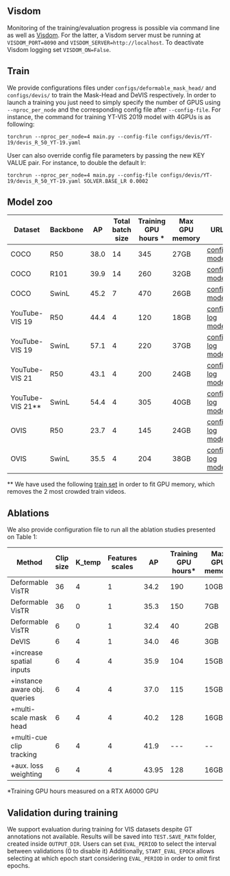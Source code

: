 ## Visdom
Monitoring of the training/evaluation progress is possible via command line as well as [Visdom](https://github.com/fossasia/visdom). 
For the latter, a Visdom server must be running at `VISDOM_PORT=8090` and `VISDOM_SERVER=http://localhost`. 
To deactivate Visdom logging set `VISDOM_ON=False`.

## Train
We provide configurations files under `configs/deformable_mask_head/` and `configs/devis/` to train the Mask-Head  and DeVIS respectively.
In order to launch a training you just need to simply specify the number of GPUS using `--nproc_per_node` and the corresponding config file after `--config-file`. 
For instance, the command for training YT-VIS 2019 model with 4GPUs is as following:

```
torchrun --nproc_per_node=4 main.py --config-file configs/devis/YT-19/devis_R_50_YT-19.yaml
```
User can also override config file parameters by passing the new KEY VALUE pair. 
For instance, to double the default lr:

```
torchrun --nproc_per_node=4 main.py --config-file configs/devis/YT-19/devis_R_50_YT-19.yaml SOLVER.BASE_LR 0.0002
```

## Model zoo

| Dataset          | Backbone | AP   | Total <br/>batch size | Training<br/> GPU hours \* | Max GPU <br/>memory | URL                                                                                                                                                                                                                                                                                             |
|------------------|-------|------|-----------------------|----------------------------|---------------------|-------------------------------------------------------------------------------------------------------------------------------------------------------------------------------------------------------------------------------------------------------------------------------------------------|
| COCO             | R50   | 38.0 | 14                    | 345                        | 27GB                | [config](https://github.com/acaelles97/DeVIS/blob/master/configs/deformable_mask_head/deformable_mask_head_R_50.yaml) <br/>[model](https://vision.in.tum.de/webshare/u/cad/model_zoo/coco/r50_deformable_detr_segmentation.zip)                                                                 |
| COCO             | R101  | 39.9 | 14                    | 260                        | 32GB                | [config](https://github.com/acaelles97/DeVIS/blob/master/configs/deformable_mask_head/deformable_mask_head_R_101.yaml) <br/>[model](https://vision.in.tum.de/webshare/u/cad/model_zoo/coco/r101_deformable_detr_segmentation.zip)                                                               |
| COCO             | SwinL | 45.2 | 7                     | 470                        | 26GB                | [config](https://github.com/acaelles97/DeVIS/blob/master/configs/deformable_mask_head/deformable_mask_head_SwinL.yaml) <br/>[model](https://vision.in.tum.de/webshare/u/cad/model_zoo/coco/swinL_deformable_detr_segmentation.zip)                                                              |
| YouTube-VIS 19   | R50   | 44.4 | 4                     | 120                        | 18GB                | [config](https://github.com/acaelles97/DeVIS/blob/master/configs/devis/YT-19/devis_R_50_YT-19.yaml) <br/>[log](https://vision.in.tum.de/webshare/u/cad/model_zoo/yt-19/log_r50_devis_yt-19.txt) <br/>[model](https://vision.in.tum.de/webshare/u/cad/model_zoo/yt-19/r50_devis_yt-19.zip)       |
| YouTube-VIS 19   | SwinL | 57.1 | 4                     | 220                        | 37GB                | [config](https://github.com/acaelles97/DeVIS/blob/master/configs/devis/YT-19/devis_Swin_L_YT-19.yaml) <br/>[log](https://vision.in.tum.de/webshare/u/cad/model_zoo/yt-19/log_swinL_devis_yt-19.txt) <br/>[model](https://vision.in.tum.de/webshare/u/cad/model_zoo/yt-19/swinL_devis_yt-19.zip) |
| YouTube-VIS 21   | R50   | 43.1 | 4                     | 200                        | 24GB                | [config](https://github.com/acaelles97/DeVIS/blob/master/configs/devis/YT-21/devis_R_50_YT-21.yaml) <br/>[log](https://vision.in.tum.de/webshare/u/cad/model_zoo/yt-21/log_r50_devis_yt-21.txt) <br/>[model](https://vision.in.tum.de/webshare/u/cad/model_zoo/yt-21/r50_devis_yt-21.zip)       |
| YouTube-VIS 21** | SwinL | 54.4 | 4                     | 305                        | 40GB                | [config](https://github.com/acaelles97/DeVIS/blob/master/configs/devis/YT-21/devis_Swin_L_YT-21.yaml) <br/>[log](https://vision.in.tum.de/webshare/u/cad/model_zoo/yt-21/log_swinL_devis_yt-21.txt) <br/>[model](https://vision.in.tum.de/webshare/u/cad/model_zoo/yt-21/swinL_devis_yt-21.zip) |
| OVIS             | R50   | 23.7 | 4                     | 145                        | 24GB                | [config](https://github.com/acaelles97/DeVIS/blob/master/configs/devis/OVIS/devis_R_50_OVIS.yaml) <br/>[log](https://vision.in.tum.de/webshare/u/cad/model_zoo/ovis/log_r50_devis_ovis.txt) <br/>[model](https://vision.in.tum.de/webshare/u/cad/model_zoo/ovis/r50_devis_ovis.zip)             |
| OVIS             | SwinL | 35.5 | 4                     | 204                        | 38GB                | [config](https://github.com/acaelles97/DeVIS/blob/master/configs/devis/OVIS/devis_Swin_L_OVIS.yaml) <br/>[log](https://vision.in.tum.de/webshare/u/cad/model_zoo/ovis/log_swinL_devis_ovis.txt) <br/>[model](https://vision.in.tum.de/webshare/u/cad/model_zoo/ovis/swinL_devis_ovis.zip)       |

** We have used the following [train set](https://vision.in.tum.de/webshare/u/cad/instances_wo_2975_2359.zip) in order to fit GPU memory, which removes the 2 most crowded train videos.  
## Ablations
We also provide configuration file to run all the ablation studies presented on Table 1:

| Method                        | Clip size | K_temp | Features<br/> scales | AP    | Training<br/> GPU hours\* | Max GPU <br/>memory | URL                                                                                                                        |
|-------------------------------|----------|--------|----------------------|-------|---------------------------|---------------------|----------------------------------------------------------------------------------------------------------------------------|
| Deformable VisTR              | 36       | 4      | 1                    | 34.2  | 190                       | 10GB                | [config](https://github.com/acaelles97/DeVIS/blob/master/configs/devis/ablations/devis_ablation0_deformable_vistr.yaml)    |
| Deformable VisTR              | 36       | 0      | 1                    | 35.3  | 150                       | 7GB                 | [config](https://github.com/acaelles97/DeVIS/blob/master/configs/devis/ablations/devis_ablation1_deformable_vistr_wo_temp_conn.yaml) |
| Deformable VisTR              | 6        | 0      | 1                    | 32.4  | 40                        | 2GB                 | [config](https://github.com/acaelles97/DeVIS/blob/master/configs/devis/ablations/devis_ablation2-5_single-scale_wo_temp_conn.yaml)   |
| DeVIS                         | 6        | 4      | 1                    | 34.0  | 46                        | 3GB                 | [config](https://github.com/acaelles97/DeVIS/blob/master/configs/devis/ablations/devis_ablation2_single-scale.yaml)                  |
| +increase spatial inputs      | 6        | 4      | 4                    | 35.9  | 104                       | 15GB                | [config](https://github.com/acaelles97/DeVIS/blob/master/configs/devis/ablations/devis_ablation3_increased-spatial-inputs.yaml)      |
| +instance aware obj. queries  | 6        | 4      | 4                    | 37.0  | 115                       | 15GB                | [config](https://github.com/acaelles97/DeVIS/blob/master/configs/devis/ablations/devis_ablation4_instance-aware.yaml)                |
| +multi-scale mask head        | 6        | 4      | 4                    | 40.2  | 128                       | 16GB                | [config](https://github.com/acaelles97/DeVIS/blob/master/configs/devis/ablations/devis_ablation5_multi-scale_mask-head.yaml)         |
| +multi-cue clip tracking      | 6        | 4      | 4                    | 41.9  | ---                       | --                  | [config](https://github.com/acaelles97/DeVIS/blob/master/configs/devis/ablations/devis_ablation6_TEST_multi-cue_tracking.yaml)       |
| +aux. loss weighting          | 6        | 4      | 4                    | 43.95 | 128                       | 16GB                | [config](https://github.com/acaelles97/DeVIS/blob/master/configs/devis/YT-19/devis_R_50_YT-19.yaml)                              |


*Training GPU hours measured on a RTX A6000 GPU

## Validation during training
We support evaluation during training for VIS datasets despite GT annotations not available.
Results will be saved into `TEST.SAVE_PATH` folder, created inside `OUTPUT_DIR`.
Users can set `EVAL_PERIOD` to select the interval between validations (0 to disable it) 
Additionally, `START_EVAL_EPOCH` allows selecting at which epoch start considering `EVAL_PERIOD` in order to omit first epochs.